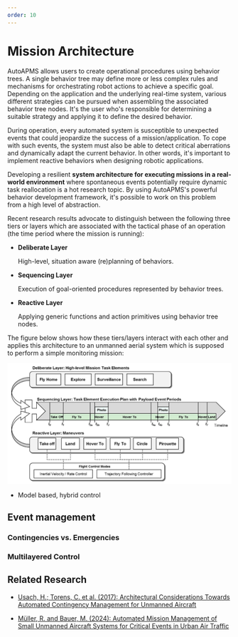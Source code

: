 ```yaml
---
order: 10
---
```

# Mission Architecture

AutoAPMS allows users to create operational procedures using behavior trees. A single behavior tree may define more or less complex rules and mechanisms for orchestrating robot actions to achieve a specific goal. Depending on the application and the underlying real-time system, various different strategies can be pursued when assembling the associated behavior tree nodes. It's the user who's responsible for determining a suitable strategy and applying it to define the desired behavior.

During operation, every automated system is susceptible to unexpected events that could jeopardize the success of a mission/application. To cope with such events, the system must also be able to detect critical aberrations and dynamically adapt the current behavior. In other words, it's important to implement reactive behaviors when designing robotic applications.

Developing a resilient **system architecture for executing missions in a real-world environment** where spontaneous events potentially require dynamic task reallocation is a hot research topic. By using AutoAPMS's powerful behavior development framework, it's possible to work on this problem from a high level of abstraction.

Recent research results advocate to distinguish between the following three tiers or layers which are associated with the tactical phase of an operation (the time period where the mission is running):

- **Deliberate Layer**

    High-level, situation aware (re)planning of behaviors.

- **Sequencing Layer**

    Execution of goal-oriented procedures represented by behavior trees.

- **Reactive Layer**

    Applying generic functions and action primitives using behavior tree nodes.

The figure below shows how these tiers/layers interact with each other and applies this architecture to an unmanned aerial system which is supposed to perform a simple monitoring mission:

![Three Tier Architecture](./three-tier-architecture.png)

- Model based, hybrid control

## Event management

### Contingencies vs. Emergencies

### Multilayered Control

## Related Research

- [Usach, H.; Torens, C. et al. (2017): Architectural Considerations Towards Automated Contingency Management for Unmanned Aircraft](https://doi.org/10.2514/6.2017-1293)

- [Müller, R. and Bauer, M. (2024): Automated Mission Management of Small Unmanned Aircraft Systems for Critical Events in Urban Air Traffic](https://doi.org/10.5220/0012951500003822)
